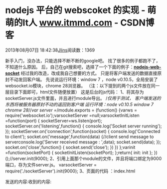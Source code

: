 
# nodejs 平台的 webscoket 的实现 - 萌萌的It人 www.itmmd.com - CSDN博客


2013年08月07日 18:42:38[Jlins](https://me.csdn.net/dyllove98)阅读数：1369


新手入门，没办法，只能选择不断不断的google吧。
找了很多的例子都跑不了，不知道什么原因。
后，自己在git搜索吧，选择了一个下面的例子：**[nodejs-web-socket](https://github.com/kashiif/nodejs-web-socket)**
经过我的改造，改成我自己想要的方式。
只是将客户端发送的数据直接原封不动发回客户端。
先说说运行环境：window 7 ，node v0.10.5，全局安装了websocket.io模块，chrome 28浏览器。
（注：以下提到的两个js文件放在同一层目录下面即可，html文件随便放置）
这是后台的js代码：
1、将其存为socketServer.js文件里面，并且进行module导出。
/*仅用于测试，
  客户端发送的东西将被服务器原封不动的返回到客户端
  运行环境：node v0.10.5
            window 7
            chromw 28*//*var server =*/module.exports = (function() {varws = require('websocket.io');varsocketServer =null;varsocketInitListen =function(port) {
    socketServer=ws.listen(port);
    socketServer.on('listening',function() {
      console.log('Socket server running');
    });
    socketServer.on('connection',function(socket) {
      console.log('Connected to client');
      socket.on('message',function(data) {//client send message to serverconsole.log('Server received message : ',data);
        socket.send(data);
      });
      socket.on('close',function() {
        socket.send('close');
      })
    })
  };varinit =function(socketPort) {
    socketInitListen(socketPort);
  };return{
    init: init
  };
})();//server.init(9000);
2、引用上面那个module的文件，并且将端口绑定为9000端口，存为文件server.js。
varsocketServer = require('./socketServer').init(9000);
3、页面的代码 ：index.html
<!DOCTYPE html><html><head><metacharset="utf-8"><title>WebSockets Node.js</title><style>.container{margin:auto;width:300px;}label,input{width:200px;float:left;}input[type=button]{float:right;width:80px;}</style><scriptsrc="http://code.jquery.com/jquery.min.js"></script></head><body><divclass="container"><labelfor="content">发送的内容:</label><inputtype="text"id="content"value="input something"/><labelfor="recive">收到的内容:</label><inputtype="text"id="recive"/><inputtype="button"id="send"value="点击发送"/></div><script>//websocket 连接变量varwsConn;
    (function() {try{
        wsConn=newWebSocket('ws://127.0.0.1:9000');
      }catch(e) {
        console.log("websocket 连接出错。");
        console.log(e);
      }
    })();
    
    $(function() {if(wsConn) {
        wsConn.onopen=function() {
          console.log("open Connection.");
        };
        wsConn.onmessage=function(msg) {
          console.log("onmessage.");
          console.log(msg.data);
          $('\#recive').val(msg.data);
        };
        wsConn.onerror=function(msg) {
          console.log("onerror.");
          console.log(msg);
        };
        wsConn.onclose=function(msg) {
          console.log("onclose.");
          console.log(msg);
        };functionwsConnSend(content) {
            wsConn.send(content);
        };
        $('\#send').bind('click',functionsendClick() {
            wsConnSend($('\#content').val())
        })
      }
    });</script></body></html>
这都是源码的三个文件。
运行的方法为：
1、安装node ，我的版本是0.10.5，其他版本没进行测试；
2、安装websocket.io，命令如下 npm i -g websocket.io；
3、环境弄好了，可以跑了，打开命令行，cd到当前目录，跑 node server.js。
4、直接用chrome以本地文件方式直接打开index.html ，里面操作简单。其他浏览器没进行测试。
搭建完毕。
这是控制台下面的一行命令的截图。
![](https://img-blog.csdn.net/20130807184224656?watermark/2/text/aHR0cDovL2Jsb2cuY3Nkbi5uZXQvZHlsbG92ZTk4/font/5a6L5L2T/fontsize/400/fill/I0JBQkFCMA==/dissolve/70/gravity/SouthEast)
新手习作，若有出错，敬请大神指出。


